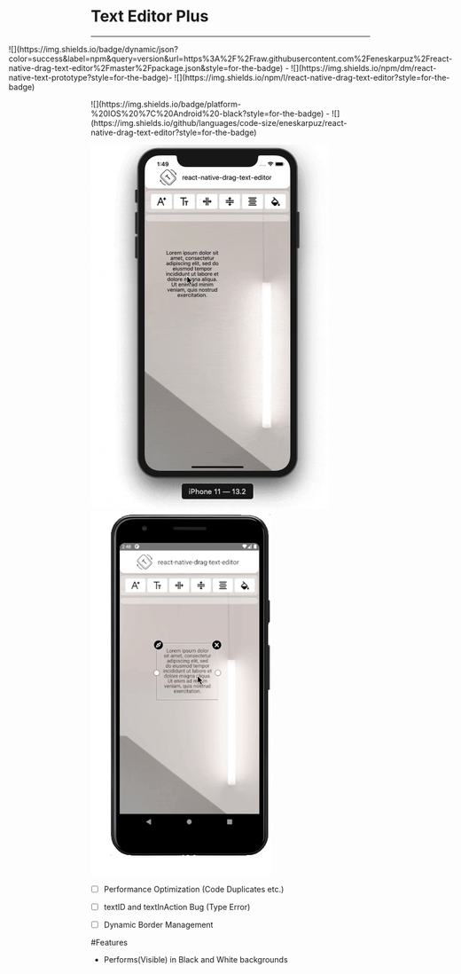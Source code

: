 # Text Editor Plus
-------------------

<p style="justify-content:center;  display: flex; " > 
![](https://img.shields.io/badge/dynamic/json?color=success&label=npm&query=version&url=https%3A%2F%2Fraw.githubusercontent.com%2Feneskarpuz%2Freact-native-drag-text-editor%2Fmaster%2Fpackage.json&style=for-the-badge) -
![](https://img.shields.io/npm/dm/react-native-text-prototype?style=for-the-badge)-
![](https://img.shields.io/npm/l/react-native-drag-text-editor?style=for-the-badge)
 </p>
<p style="justify-content:center;  display: flex; " > 
![](https://img.shields.io/badge/platform-%20IOS%20%7C%20Android%20-black?style=for-the-badge) -
![](https://img.shields.io/github/languages/code-size/eneskarpuz/react-native-drag-text-editor?style=for-the-badge)
</p>

![alt text](https://github.com/eneskarpuz/TextEditorPlus/blob/master/gifs/wIOS.gif)
![alt text](https://github.com/eneskarpuz/TextEditorPlus/blob/master/gifs/wAndro.gif)


- [ ] Performance Optimization (Code Duplicates etc.)
- [ ] textID and textInAction Bug (Type Error)
- [ ] Dynamic Border Management 


#Features
- Performs(Visible) in Black and White backgrounds
